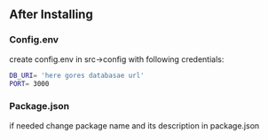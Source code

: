 ## After Installing

### Config.env

create config.env in src->config with following credentials:

```bash
DB_URI= 'here gores databasae url'
PORT= 3000
```

### Package.json

if needed change package name and its description in package.json
